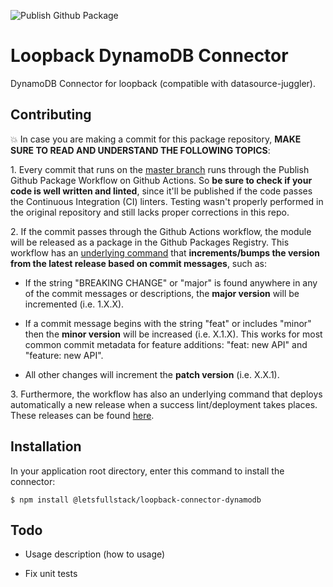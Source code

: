 ![Publish Github Package](https://github.com/letsfullstack/loopback-connector-dynamodb/workflows/Publish%20Github%20Package/badge.svg)

# Loopback DynamoDB Connector

DynamoDB Connector for loopback (compatible with datasource-juggler).

## Contributing

:boom: In case you are making a commit for this package repository, **MAKE SURE TO READ AND UNDERSTAND THE FOLLOWING TOPICS**:

1\. Every commit that runs on the [master branch](https://github.com/letsfullstack/loopback-connector-dynamodb/tree/master) runs through the Publish Github Package Workflow on Github Actions. So **be sure to check if your code is well written and linted**, since it'll be published if the code passes the Continuous Integration (CI) linters. Testing wasn't properly performed in the original repository and still lacks proper corrections in this repo.

2\. If the commit passes through the Github Actions workflow, the module will be released as a package in the Github Packages Registry. This workflow has an [underlying command](https://github.com/phips28/gh-action-bump-version) that **increments/bumps the version from the latest release based on commit messages**, such as:

- If the string "BREAKING CHANGE" or "major" is found anywhere in any of the commit messages or descriptions, the **major version** will be incremented (i.e. 1.X.X).

- If a commit message begins with the string "feat" or includes "minor" then the **minor version** will be increased (i.e. X.1.X). This works for most common commit metadata for feature additions: "feat: new API" and "feature: new API".

- All other changes will increment the **patch version** (i.e. X.X.1).

3\. Furthermore, the workflow has also an underlying command that deploys automatically a new release when a success lint/deployment takes places. These releases can be found [here](https://github.com/letsfullstack/loopback-connector-dynamodb/releases).

## Installation

In your application root directory, enter this command to install the connector:

```shell
$ npm install @letsfullstack/loopback-connector-dynamodb
```

## Todo

- Usage description (how to usage)

- Fix unit tests
